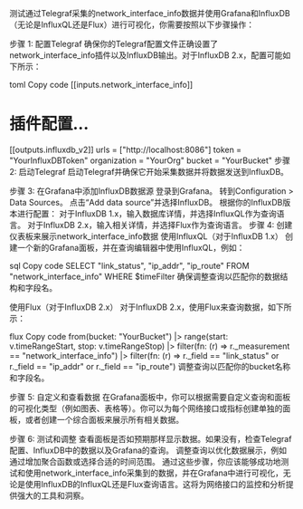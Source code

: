 测试通过Telegraf采集的network_interface_info数据并使用Grafana和InfluxDB（无论是InfluxQL还是Flux）进行可视化，你需要按照以下步骤操作：

步骤 1: 配置Telegraf
确保你的Telegraf配置文件正确设置了network_interface_info插件以及InfluxDB输出。对于InfluxDB 2.x，配置可能如下所示：

toml
Copy code
[[inputs.network_interface_info]]
  # 插件配置...

[[outputs.influxdb_v2]]
  urls = ["http://localhost:8086"]
  token = "YourInfluxDBToken"
  organization = "YourOrg"
  bucket = "YourBucket"
步骤 2: 启动Telegraf
启动Telegraf并确保它开始采集数据并将数据发送到InfluxDB。

步骤 3: 在Grafana中添加InfluxDB数据源
登录到Grafana。
转到Configuration > Data Sources。
点击“Add data source”并选择InfluxDB。
根据你的InfluxDB版本进行配置：
对于InfluxDB 1.x，输入数据库详情，并选择InfluxQL作为查询语言。
对于InfluxDB 2.x，输入相关详情，并选择Flux作为查询语言。
步骤 4: 创建仪表板来展示network_interface_info数据
使用InfluxQL（对于InfluxDB 1.x）
创建一个新的Grafana面板，并在查询编辑器中使用InfluxQL，例如：

sql
Copy code
SELECT "link_status", "ip_addr", "ip_route" FROM "network_interface_info" WHERE $timeFilter
确保调整查询以匹配你的数据结构和字段名。

使用Flux（对于InfluxDB 2.x）
对于InfluxDB 2.x，使用Flux来查询数据，如下所示：

flux
Copy code
from(bucket: "YourBucket")
  |> range(start: v.timeRangeStart, stop: v.timeRangeStop)
  |> filter(fn: (r) => r._measurement == "network_interface_info")
  |> filter(fn: (r) => r._field == "link_status" or r._field == "ip_addr" or r._field == "ip_route")
调整查询以匹配你的bucket名称和字段名。

步骤 5: 自定义和查看数据
在Grafana面板中，你可以根据需要自定义查询和面板的可视化类型（例如图表、表格等）。你可以为每个网络接口或指标创建单独的面板，或者创建一个综合面板来展示所有相关数据。

步骤 6: 测试和调整
查看面板是否如预期那样显示数据。如果没有，检查Telegraf配置、InfluxDB中的数据以及Grafana的查询。
调整查询以优化数据展示，例如通过增加聚合函数或选择合适的时间范围。
通过这些步骤，你应该能够成功地测试和使用network_interface_info采集到的数据，并在Grafana中进行可视化，无论是使用InfluxDB的InfluxQL还是Flux查询语言。这将为网络接口的监控和分析提供强大的工具和洞察。
